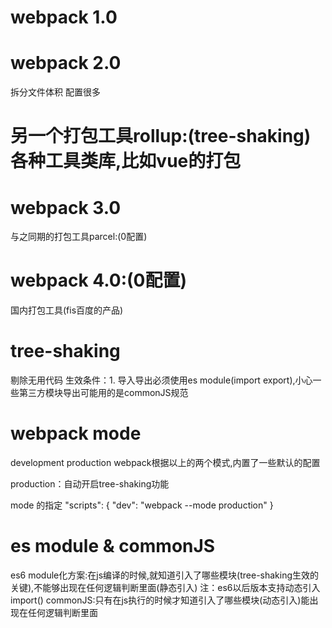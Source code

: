 # webpack 1.0

# webpack 2.0
拆分文件体积
配置很多

# 另一个打包工具rollup:(tree-shaking)各种工具类库,比如vue的打包

# webpack 3.0

与之同期的打包工具parcel:(0配置)

# webpack 4.0:(0配置)
国内打包工具(fis百度的产品)

# tree-shaking
剔除无用代码
生效条件：1. 导入导出必须使用es module(import export),小心一些第三方模块导出可能用的是commonJS规范

# webpack mode
development
production
webpack根据以上的两个模式,内置了一些默认的配置

production：自动开启tree-shaking功能

mode 的指定
"scripts": {
  "dev": "webpack --mode production"
}

# es module & commonJS
es6 module化方案:在js编译的时候,就知道引入了哪些模块(tree-shaking生效的关键),不能够出现在任何逻辑判断里面(静态引入)
注：es6以后版本支持动态引入import()
commonJS:只有在js执行的时候才知道引入了哪些模块(动态引入)能出现在任何逻辑判断里面
